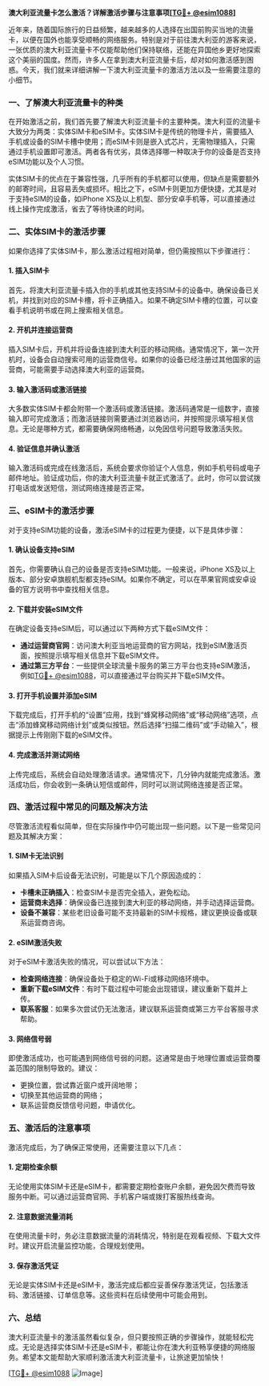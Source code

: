 **澳大利亚流量卡怎么激活？详解激活步骤与注意事项[[TG💪+ @esim1088](https://t.me/s/esim1088)]**

近年来，随着国际旅行的日益频繁，越来越多的人选择在出国前购买当地的流量卡，以便在国外也能享受顺畅的网络服务。特别是对于前往澳大利亚的游客来说，一张优质的澳大利亚流量卡不仅能帮助他们保持联络，还能在异国他乡更好地探索这个美丽的国度。然而，许多人在拿到澳大利亚流量卡后，却对如何激活感到困惑。今天，我们就来详细讲解一下澳大利亚流量卡的激活方法以及一些需要注意的小细节。

### 一、了解澳大利亚流量卡的种类

在开始激活之前，我们首先要了解澳大利亚流量卡的主要种类。澳大利亚的流量卡大致分为两类：实体SIM卡和eSIM卡。实体SIM卡是传统的物理卡片，需要插入手机或设备的SIM卡槽中使用；而eSIM卡则是嵌入式芯片，无需物理插入，只需通过手机设置即可激活。两者各有优劣，具体选择哪一种取决于你的设备是否支持eSIM功能以及个人习惯。

实体SIM卡的优点在于兼容性强，几乎所有的手机都可以使用，但缺点是需要额外的邮寄时间，且容易丢失或损坏。相比之下，eSIM卡则更加方便快捷，尤其是对于支持eSIM的设备，如iPhone XS及以上机型、部分安卓手机等，可以直接通过线上操作完成激活，省去了等待快递的时间。

### 二、实体SIM卡的激活步骤

如果你选择了实体SIM卡，那么激活过程相对简单，但仍需按照以下步骤进行：

#### 1. 插入SIM卡
首先，将澳大利亚流量卡插入你的手机或其他支持SIM卡的设备中。确保设备已关机，并找到对应的SIM卡槽，将卡正确插入。如果不确定SIM卡槽的位置，可以查看手机说明书或在网上搜索相关信息。

#### 2. 开机并连接运营商
插入SIM卡后，开机并将设备连接到澳大利亚的移动网络。通常情况下，第一次开机时，设备会自动搜索可用的运营商信号。如果你的设备已经注册过其他国家的运营商，可能需要手动选择澳大利亚的运营商。

#### 3. 输入激活码或激活链接
大多数实体SIM卡都会附带一个激活码或激活链接。激活码通常是一组数字，直接输入即可完成激活；而激活链接则需要通过浏览器访问，并按照提示填写相关信息。无论是哪种方式，都需要确保网络畅通，以免因信号问题导致激活失败。

#### 4. 验证信息并确认激活
输入激活码或完成在线激活后，系统会要求你验证个人信息，例如手机号码或电子邮件地址。验证成功后，你的澳大利亚流量卡就正式激活了。此时，你可以尝试拨打电话或发送短信，测试网络连接是否正常。

### 三、eSIM卡的激活步骤

对于支持eSIM功能的设备，激活eSIM卡的过程更为便捷，以下是具体步骤：

#### 1. 确认设备支持eSIM
首先，你需要确认自己的设备是否支持eSIM功能。一般来说，iPhone XS及以上版本、部分安卓旗舰机型都支持eSIM。如果你不确定，可以在苹果官网或安卓设备的官方说明书中查找相关信息。

#### 2. 下载并安装eSIM文件
在确定设备支持eSIM后，可以通过以下两种方式下载eSIM文件：
- **通过运营商官网**：访问澳大利亚当地运营商的官方网站，找到eSIM激活页面，按照提示填写相关信息并下载eSIM文件。
- **通过第三方平台**：一些提供全球流量卡服务的第三方平台也支持eSIM激活，例如[TG💪+ @esim1088](https://t.me/s/esim1088)，可以直接通过平台购买并下载eSIM文件。

#### 3. 打开手机设置并添加eSIM
下载完成后，打开手机的“设置”应用，找到“蜂窝移动网络”或“移动网络”选项，点击“添加蜂窝移动网络计划”或类似按钮。然后选择“扫描二维码”或“手动输入”，根据提示上传刚刚下载的eSIM文件。

#### 4. 完成激活并测试网络
上传完成后，系统会自动处理激活请求。通常情况下，几分钟内就能完成激活。激活成功后，你会收到一条确认短信或邮件，同时可以测试网络连接是否正常。

### 四、激活过程中常见的问题及解决方法

尽管激活流程看似简单，但在实际操作中仍可能出现一些问题。以下是一些常见问题及其解决方案：

#### 1. SIM卡无法识别
如果插入SIM卡后设备无法识别，可能是以下几个原因造成的：
- **卡槽未正确插入**：检查SIM卡是否完全插入，避免松动。
- **运营商未选择**：确保设备已连接到澳大利亚的移动网络，并手动选择运营商。
- **设备不兼容**：某些老旧设备可能不支持最新的SIM卡规格，建议更换设备或联系运营商咨询。

#### 2. eSIM激活失败
对于eSIM卡激活失败的情况，可以尝试以下方法：
- **检查网络连接**：确保设备处于稳定的Wi-Fi或移动网络环境中。
- **重新下载eSIM文件**：有时下载过程中可能会出现错误，建议重新下载并上传。
- **联系客服**：如果多次尝试仍无法激活，建议联系运营商或第三方平台客服寻求帮助。

#### 3. 网络信号弱
即使激活成功，也可能遇到网络信号弱的问题。这通常是由于地理位置或运营商覆盖范围的限制导致的。建议：
- 更换位置，尝试靠近窗户或开阔地带；
- 切换至其他运营商的网络；
- 联系运营商反馈信号问题，申请优化。

### 五、激活后的注意事项

激活完成后，为了确保正常使用，还需要注意以下几点：

#### 1. 定期检查余额
无论使用实体SIM卡还是eSIM卡，都需要定期检查账户余额，避免因欠费而导致服务中断。可以通过运营商官网、手机客户端或拨打客服热线查询。

#### 2. 注意数据流量消耗
在使用流量卡时，务必注意数据流量的消耗情况，特别是在观看视频、下载大文件时。建议开启流量监控功能，合理规划使用。

#### 3. 保存激活凭证
无论是实体SIM卡还是eSIM卡，激活完成后都应妥善保存激活凭证，包括激活码、激活链接、订单信息等。这些资料在后续使用中可能会用到。

### 六、总结

澳大利亚流量卡的激活虽然看似复杂，但只要按照正确的步骤操作，就能轻松完成。无论是选择实体SIM卡还是eSIM卡，都能让你在澳大利亚畅享便捷的网络服务。希望本文能帮助大家顺利激活澳大利亚流量卡，让旅途更加愉快！

[[TG💪+ @esim1088](https://t.me/s/esim1088) ![Image](https://i.postimg.cc/4NQfJmqS/Snipaste-2025-05-13-00-14-12.png)]